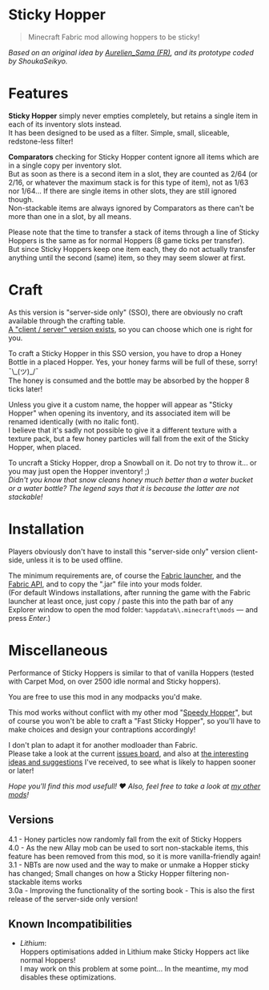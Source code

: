 # Sticky Hopper

> Minecraft Fabric mod allowing hoppers to be sticky!

*Based on an original idea by [Aurelien_Sama (FR)](https://www.youtube.com/watch?v=3dE8PJsWcLo&ab_channel=Aurelien_SamaAurelien_Sama), and its prototype coded by ShoukaSeikyo.*


# Features

**Sticky Hopper** simply never empties completely, but retains a single item in each of its inventory slots instead.  
It has been designed to be used as a filter. Simple, small, sliceable, redstone-less filter!

**Comparators** checking for Sticky Hopper content ignore all items which are in a single copy per inventory slot.  
But as soon as there is a second item in a slot, they are counted as 2/64 (or 2/16, or whatever the maximum stack is for this type of item), not as 1/63 nor 1/64...
If there are single items in other slots, they are still ignored though.  
Non-stackable items are always ignored by Comparators as there can't be more than one in a slot, by all means.

Please note that the time to transfer a stack of items through a line of Sticky Hoppers is the same as for normal Hoppers (8 game ticks per transfer).  
But since Sticky Hoppers keep one item each, they do not actually transfer anything until the second (same) item, so they may seem slower at first.


# Craft

As this version is "server-side only" (SSO), there are obviously no craft available through the crafting table.  
[A "client / server" version exists](https://modrinth.com/mod/sticky-hopper), so you can choose which one is right for you. 

To craft a Sticky Hopper in this SSO version, you have to drop a Honey Bottle in a placed Hopper. Yes, your honey farms will be full of these, sorry! ¯\\\_(ツ)\_/¯  
The honey is consumed and the bottle may be absorbed by the hopper 8 ticks later!

Unless you give it a custom name, the hopper will appear as "Sticky Hopper" when opening its inventory, and its associated item will be renamed identically (with no italic font).  
I believe that it's sadly not possible to give it a different texture with a texture pack, but a few honey particles will fall from the exit of the Sticky Hopper, when placed.

To uncraft a Sticky Hopper, drop a Snowball on it. Do not try to throw it... or you may just open the Hopper inventory! ;)  
*Didn't you know that snow cleans honey much better than a water bucket or a water bottle? The legend says that it is because the latter are not stackable!*


# Installation

Players obviously don't have to install this "server-side only" version client-side, unless it is to be used offline.

The minimum requirements are, of course the [Fabric launcher](https://fabricmc.net/use/), and the [Fabric API](https://modrinth.com/mod/fabric-api), and to copy the ".jar" file into your mods folder.  
(For default Windows installations, after running the game with the Fabric launcher at least once, just copy / paste this into the path bar of any Explorer window to open the mod folder: `%appdata%\.minecraft\mods` — and press *Enter*.)


# Miscellaneous

Performance of Sticky Hoppers is similar to that of vanilla Hoppers (tested with Carpet Mod, on over 2500 idle normal and Sticky hoppers).

You are free to use this mod in any modpacks you'd make.

This mod works without conflict with my other mod "[Speedy Hopper](https://modrinth.com/mod/speedy-hopper)", but of course you won't be able to craft a "Fast Sticky Hopper", so you'll have to make choices and design your contraptions accordingly!

I don't plan to adapt it for another modloader than Fabric.  
Please take a look at the current [issues board](https://dev.cuicui.ovh/minecraft/sticky-hopper/-/boards), and also at [the interesting ideas and suggestions](https://dev.cuicui.ovh/minecraft/sticky-hopper/-/wikis/Ideas) I've received, to see what is likely to happen sooner or later!

*Hope you'll find this mod usefull! ♥ Also, feel free to take a look at [my other mods](https://modrinth.com/user/SoGCuicui)!*


## Versions

4.1 - Honey particles now randomly fall from the exit of Sticky Hoppers  
4.0 - As the new Allay mob can be used to sort non-stackable items, this feature has been removed from this mod, so it is more vanilla-friendly again!  
3.1 - NBTs are now used and the way to make or unmake a Hopper sticky has changed; Small changes on how a Sticky Hopper filtering non-stackable items works  
3.0a - Improving the functionality of the sorting book - This is also the first release of the server-side only version!  


## Known Incompatibilities

- _Lithium_:  
  Hoppers optimisations added in Lithium make Sticky Hoppers act like normal Hoppers!  
  I may work on this problem at some point... In the meantime, my mod disables these optimizations.
